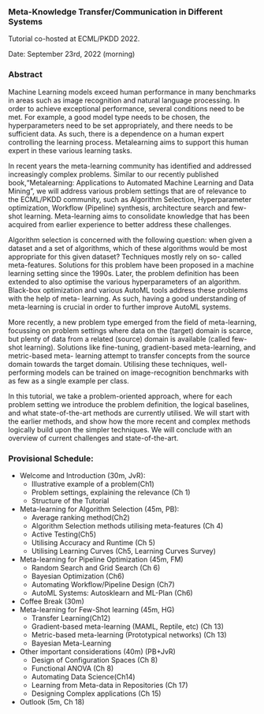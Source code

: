 ### Meta-Knowledge Transfer/Communication in Different Systems

Tutorial co-hosted at ECML/PKDD 2022. 

Date: September 23rd, 2022 (morning)

### Abstract

Machine Learning models exceed human performance in many benchmarks in areas such as image recognition and natural language processing. In order to achieve exceptional performance, several conditions need to be met. For example, a good model type needs to be chosen, the hyperparameters need to be set appropriately, and there needs to be sufficient data. As such, there is a dependence on a human expert controlling the learning process. Metalearning aims to support this human expert in these various learning tasks.

In recent years the meta-learning community has identified and addressed increasingly complex problems. Similar to our recently published book,“Metalearning: Applications to Automated Machine Learning and Data Mining”, we will address various problem settings that are of relevance to the ECML/PKDD community, such as Algorithm Selection, Hyperparameter optimization, Workflow (Pipeline) synthesis, architecture search and few-shot learning. Meta-learning aims to consolidate knowledge that has been acquired from earlier experience to better address these challenges.

Algorithm selection is concerned with the following question: when given a dataset and a set of algorithms, which of these algorithms would be most appropriate for this given dataset? Techniques mostly rely on so- called meta-features. Solutions for this problem have been proposed in a machine learning setting since the 1990s. Later, the problem definition has been extended to also optimise the various hyperparameters of an algorithm. Black-box optimization and various AutoML tools address these problems with the help of meta- learning. As such, having a good understanding of meta-learning is crucial in order to further improve AutoML systems.

More recently, a new problem type emerged from the field of meta-learning, focussing on problem settings where data on the (target) domain is scarce, but plenty of data from a related (source) domain is available (called few-shot learning). Solutions like fine-tuning, gradient-based meta-learning, and metric-based meta- learning attempt to transfer concepts from the source domain towards the target domain. Utilising these techniques, well-performing models can be trained on image-recognition benchmarks with as few as a single example per class.

In this tutorial, we take a problem-oriented approach, where for each problem setting we introduce the problem definition, the logical baselines, and what state-of-the-art methods are currently utilised. We will start with the earlier methods, and show how the more recent and complex methods logically build upon the simpler techniques. We will conclude with an overview of current challenges and state-of-the-art.

### Provisional Schedule:

* Welcome and Introduction (30m, JvR):
  * Illustrative example of a problem(Ch1)
  * Problem settings, explaining the relevance (Ch 1)
  * Structure of the Tutorial
* Meta-learning for Algorithm Selection (45m, PB):
  * Average ranking method(Ch2)
  * Algorithm Selection methods utilising meta-features (Ch 4)
  * Active Testing(Ch5)
  * Utilising Accuracy and Runtime (Ch 5)
  * Utilising Learning Curves (Ch5, Learning Curves Survey)
* Meta-learning for Pipeline Optimization (45m, FM)
  * Random Search and Grid Search (Ch 6)
  * Bayesian Optimization (Ch6)
  * Automating Workflow/Pipeline Design (Ch7)
  * AutoML Systems: Autosklearn and ML-Plan (Ch6)
* Coffee Break (30m)
* Meta-learning for Few-Shot learning (45m, HG)
  * Transfer Learning(Ch12)
  * Gradient-based meta-learning (MAML, Reptile, etc) (Ch 13)
  * Metric-based meta-learning (Prototypical networks) (Ch 13)
  * Bayesian Meta-Learning
* Other important considerations (40m) (PB+JvR)
  * Design of Configuration Spaces (Ch 8) 
  * Functional ANOVA (Ch 8)
  * Automating Data Science(Ch14)
  * Learning from Meta-data in Repositories (Ch 17)
  * Designing Complex applications (Ch 15)
* Outlook (5m, Ch 18)
